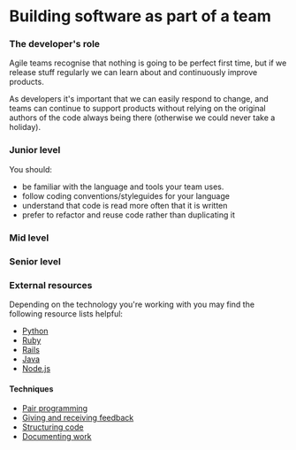 # Building software as part of a team

### The developer's role
Agile teams recognise that nothing is going to be perfect first time, but if we
release stuff regularly we can learn about and continuously improve products.

As developers it's important that we can easily respond to change, and teams can
continue to support products without relying on the original authors of the code
always being there (otherwise we could never take a holiday).

### Junior level

You should:

- be familiar with the language and tools your team uses.
- follow coding conventions/styleguides for your language
- understand that code is read more often that it is written
- prefer to refactor and reuse code rather than duplicating it

### Mid level

### Senior level


### External resources

Depending on the technology you're working with you may find the following resource lists helpful:

- [Python](/resources/languages/python.md)
- [Ruby](/resources/languages/ruby.md)
- [Rails](/resources/frameworks/rails.md)
- [Java](/resources/languages/java.md)
- [Node.js](/resources/frameworks/nodejs.md)

#### Techniques

- [Pair programming](/resources/pair-programming.md)
- [Giving and receiving feedback](/resources/giving-and-receiving-feedback.md)
- [Structuring code](/resources/structuring-code.md)
- [Documenting work](/resources/documentation.md)